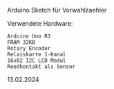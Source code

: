 Arduino Sketch für Vorwahlzaehler

Verwendete Hardware:

    Arduino Uno R3
    FRAM 32KB
    Rotary Encoder
    Relaiskarte 1-Kanal
    16x02 I2C LCD Modul
    Reedkontakt als Sensor

13.02.2024
